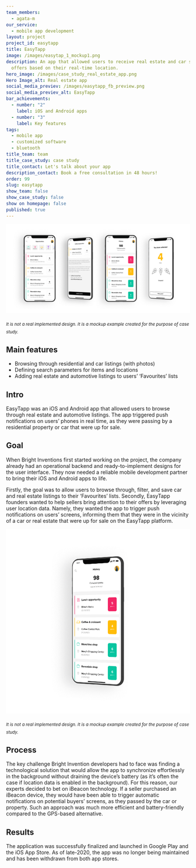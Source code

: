 ```yaml
---
team_members:
  - agata-m
our_service:
  - mobile app development
layout: project
project_id: easytapp
title: EasyTapp
image: /images/easytap_1_mockup1.png
description: An app that allowed users to receive real estate and car sales’
  offers based on their real-time location.
hero_image: /images/case_study_real_estate_app.png
Hero Image_alt: Real estate app
social_media_previev: /images/easytapp_fb_preview.png
social_media_previev_alt: EasyTapp
bar_achievements:
  - number: "2"
    label: iOS and Android apps
  - number: "3"
    label: Key features
tags:
  - mobile app
  - customized software
  - bluetooth
title_team: team
title_case_study: case study
title_contact: Let's talk about your app
description_contact: Book a free consultation in 48 hours!
order: 99
slug: easytapp
show_team: false
show_case_study: false
show on homepage: false
published: true
---
```

![easytapp mobile app development](/images/easytap_quartet1_copy.png)

<sub>*It is not a real implemented design. It is a mockup example created for the purpose of case study.*</sub>

## Main features

* Browsing through residential and car listings (with photos)
* Defining search parameters for items and locations
* Adding real estate and automotive listings to users’ ‘Favourites’ lists

## Intro

EasyTapp was an iOS and Android app that allowed users to browse through real estate and automotive listings. The app triggered push notifications on users’ phones in real time, as they were passing by a residential property or car that were up for sale.

## Goal

When Bright Inventions first started working on the project, the company already had an operational backend and ready-to-implement designs for the user interface. They now needed a reliable mobile development partner to bring their iOS and Android apps to life. 

Firstly, the goal was to allow users to browse through, filter, and save car and real estate listings to their ‘Favourites’ lists. Secondly, EasyTapp founders wanted to help sellers bring attention to their offers by leveraging user location data. Namely, they wanted the app to trigger push notifications on users’ screens, informing them that they were in the vicinity of a car or real estate that were up for sale on the EasyTapp platform.

![easytapp mobile app development](/images/easytap_1_mockup1.png)

<sub>*It is not a real implemented design. It is a mockup example created for the purpose of case study.*</sub>

## Process

The key challenge Bright Invention developers had to face was finding a technological solution that would allow the app to synchronize effortlessly in the background without draining the device’s battery (as it’s often the case if location data is enabled in the background). For this reason, our experts decided to bet on iBeacon technology. If a seller purchased an iBeacon device, they would have been able to trigger automatic notifications on potential buyers’ screens, as they passed by the car or property. Such an approach was  much more efficient and battery-friendly compared to the GPS-based alternative.

## Results

The application was successfully finalized and launched in Google Play and the iOS App Store. As of late-2020, the app was no longer being maintained and has been withdrawn from both app stores.